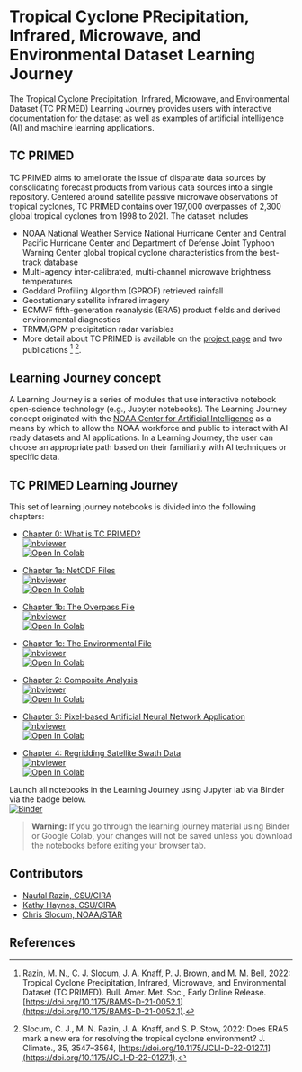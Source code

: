 # Tropical Cyclone PRecipitation, Infrared, Microwave, and Environmental Dataset Learning Journey

The Tropical Cyclone Precipitation, Infrared, Microwave, and Environmental Dataset (TC PRIMED) Learning Journey provides users with interactive documentation for the dataset as well as examples of artificial intelligence (AI) and machine learning applications.

## TC PRIMED

TC PRIMED aims to ameliorate the issue of disparate data sources by consolidating forecast products from various data sources into a single repository. Centered around satellite passive microwave observations of tropical cyclones, TC PRIMED contains over 197,000 overpasses of 2,300 global tropical cyclones from 1998 to 2021. The dataset includes
* NOAA National Weather Service National Hurricane Center and Central Pacific Hurricane Center and Department of Defense Joint Typhoon Warning Center global tropical cyclone characteristics from the best-track database
* Multi-agency inter-calibrated, multi-channel microwave brightness temperatures
* Goddard Profiling Algorithm (GPROF) retrieved rainfall
* Geostationary satellite infrared imagery
* ECMWF fifth-generation reanalysis (ERA5) product fields and derived environmental diagnostics
* TRMM/GPM precipitation radar variables
* More detail about TC PRIMED is available on the [project page](https://rammb-data.cira.colostate.edu/tcprimed/) and two publications [^1] [^2].

## Learning Journey concept

A Learning Journey is a series of modules that use interactive notebook open-science technology (e.g., Jupyter notebooks). The Learning Journey concept originated with the [NOAA Center for Artificial Intelligence](https://www.noaa.gov/noaa-center-for-artificial-intelligence/noaa-center-for-artificial-intelligence) as a means by which to allow the NOAA workforce and public to interact with AI-ready datasets and AI applications. In a Learning Journey, the user can choose an appropriate path based on their familiarity with AI techniques or specific data.

## TC PRIMED Learning Journey
This set of learning journey notebooks is divided into the following chapters:
* [Chapter 0: What is TC PRIMED?](TCPRIMED_Chap0_Introduction.ipynb)<br>
  [![nbviewer](https://raw.githubusercontent.com/jupyter/design/master/logos/Badges/nbviewer_badge.svg)](https://nbviewer.org/github/CSU-CIRA/tcprimed_learning_journey/blob/main/TCPRIMED_Chap0_Introduction.ipynb)<br>
  [![Open In Colab](https://colab.research.google.com/assets/colab-badge.svg)](https://colab.research.google.com/github/CSU-CIRA/tcprimed_learning_journey/blob/main/TCPRIMED_Chap0_Introduction.ipynb)

* [Chapter 1a: NetCDF Files](TCPRIMED_Chap1a_NetCDF.ipynb)<br>
  [![nbviewer](https://raw.githubusercontent.com/jupyter/design/master/logos/Badges/nbviewer_badge.svg)](https://nbviewer.org/github/CSU-CIRA/tcprimed_learning_journey/blob/main/TCPRIMED_Chap1a_NetCDF.ipynb)<br>
  [![Open In Colab](https://colab.research.google.com/assets/colab-badge.svg)](https://colab.research.google.com/github/CSU-CIRA/tcprimed_learning_journey/blob/main/TCPRIMED_Chap1a_NetCDF.ipynb)

* [Chapter 1b: The Overpass File](TCPRIMED_Chap1b_OverpassFile.ipynb)<br>
  [![nbviewer](https://raw.githubusercontent.com/jupyter/design/master/logos/Badges/nbviewer_badge.svg)](https://nbviewer.org/github/CSU-CIRA/tcprimed_learning_journey/blob/main/TCPRIMED_Chap1b_OverpassFile.ipynb)<br>
  [![Open In Colab](https://colab.research.google.com/assets/colab-badge.svg)](https://colab.research.google.com/github/CSU-CIRA/tcprimed_learning_journey/blob/main/TCPRIMED_Chap1b_OverpassFile.ipynb)

* [Chapter 1c: The Environmental File](TCPRIMED_Chap1c_EnvironmentalFile.ipynb)<br>
  [![nbviewer](https://raw.githubusercontent.com/jupyter/design/master/logos/Badges/nbviewer_badge.svg)](https://nbviewer.org/github/CSU-CIRA/tcprimed_learning_journey/blob/main/TCPRIMED_Chap1c_EnvironmentalFile.ipynb)<br>
  [![Open In Colab](https://colab.research.google.com/assets/colab-badge.svg)](https://colab.research.google.com/github/CSU-CIRA/tcprimed_learning_journey/blob/main/TCPRIMED_Chap1c_EnvironmentalFile.ipynb)

* [Chapter 2: Composite Analysis](TCPRIMED_Chap2_CompositeAnalysis.ipynb)<br>
  [![nbviewer](https://raw.githubusercontent.com/jupyter/design/master/logos/Badges/nbviewer_badge.svg)](https://nbviewer.org/github/CSU-CIRA/tcprimed_learning_journey/blob/main/TCPRIMED_Chap2_CompositeAnalysis.ipynb)<br>
  [![Open In Colab](https://colab.research.google.com/assets/colab-badge.svg)](https://colab.research.google.com/github/CSU-CIRA/tcprimed_learning_journey/blob/main/TCPRIMED_Chap2_CompositeAnalysis.ipynb)

* [Chapter 3: Pixel-based Artificial Neural Network Application](TCPRIMED_Chap3_Pixel-BasedNeuralNetwork.ipynb)<br>
  [![nbviewer](https://raw.githubusercontent.com/jupyter/design/master/logos/Badges/nbviewer_badge.svg)](https://nbviewer.org/github/CSU-CIRA/tcprimed_learning_journey/blob/main/TCPRIMED_Chap3_Pixel-BasedNeuralNetwork.ipynb)<br>
  [![Open In Colab](https://colab.research.google.com/assets/colab-badge.svg)](https://colab.research.google.com/github/CSU-CIRA/tcprimed_learning_journey/blob/main/TCPRIMED_Chap3_Pixel-BasedNeuralNetwork.ipynb)

* [Chapter 4: Regridding Satellite Swath Data](TCPRIMED_Chap4_GriddingSwathData.ipynb)<br>
  [![nbviewer](https://raw.githubusercontent.com/jupyter/design/master/logos/Badges/nbviewer_badge.svg)](https://nbviewer.org/github/CSU-CIRA/tcprimed_learning_journey/blob/main/TCPRIMED_Chap4_GriddingSwathData.ipynb)<br>
  [![Open In Colab](https://colab.research.google.com/assets/colab-badge.svg)](https://colab.research.google.com/github/CSU-CIRA/tcprimed_learning_journey/blob/main/TCPRIMED_Chap4_GriddingSwathData.ipynb)

Launch all notebooks in the Learning Journey using Jupyter lab via Binder via the badge below.<br>
[![Binder](https://mybinder.org/badge_logo.svg)](https://mybinder.org/v2/gh/CSU-CIRA/tcprimed_binder_sandbox/main?urlpath=git-pull%3Frepo%3Dhttps%253A%252F%252Fgithub.com%252FCSU-CIRA%252Ftcprimed_learning_journey%26urlpath%3Dlab%252Ftree%252Ftcprimed_learning_journey%252F%26branch%3Dmain)


> **Warning:**
> If you go through the learning journey material using Binder or Google Colab, your
> changes will not be saved unless you download the notebooks before exiting
> your browser tab.

## Contributors

* [Naufal Razin, CSU/CIRA](https://www.cira.colostate.edu/staff/razin-naufal/)
* [Kathy Haynes, CSU/CIRA](https://www.cira.colostate.edu/staff/haynes-katherine/)
* [Chris Slocum, NOAA/STAR](https://www.star.nesdis.noaa.gov/star/Slocum_C.php)

## References
[^1]: Razin, M. N., C. J. Slocum, J. A. Knaff, P. J. Brown, and M. M. Bell, 2022: Tropical Cyclone Precipitation, Infrared, Microwave, and Environmental Dataset (TC PRIMED). Bull. Amer. Met. Soc., Early Online Release. [https://doi.org/10.1175/BAMS-D-21-0052.1](https://doi.org/10.1175/BAMS-D-21-0052.1).
[^2]: Slocum, C. J., M. N. Razin, J. A. Knaff, and S. P. Stow, 2022: Does ERA5 mark a new era for resolving the tropical cyclone environment? J. Climate., 35, 3547–3564, [https://doi.org/10.1175/JCLI-D-22-0127.1](https://doi.org/10.1175/JCLI-D-22-0127.1).

